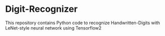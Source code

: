 # Digit-Recognizer
This repository contains Python code to recognize Handwritten-Digits with LeNet-style neural network using Tensorflow2
